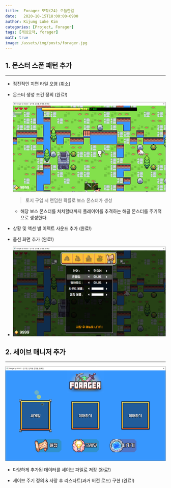 ```yaml
---
title:  Forager 모작(24) 오늘한일
date:   2020-10-15T18:00:00+0900
author: Kijung Luke Kim
categories: [Project, Forager]
tags: [게임모작, forager]
math: true
image: /assets/img/posts/forager.jpg
---
```


## 1. 몬스터 스폰 패턴 추가
---
 
- 점진적인 지면 타일 오염 (취소)

- 몬스터 생성 조건 정의 (완료!)
  
  ![20201015-1.png](/assets/img/posts/20201015-1.PNG)

  > 토지 구입 시 랜덤한 확률로 보스 몬스터가 생성
    - 해당 보스 몬스터를 처치할떄까지 플레이어를 추격하는 해골 몬스터를 주기적으로 생성한다.

- 상황 및 액션 별 이펙트 사운드 추가 (완료!)

- 옵션 화면 추가 (완료!)
-  ![20201015-2.png](/assets/img/posts/20201015-2.PNG)

## 2. 세이브 매니저 추가  
---

 ![20201015-3.png](/assets/img/posts/20201015-3.PNG)
 
- 다양하게 추가된 데이터를 세이브 파일로 저장 (완료!)

- 세이브 주기 정의 & 사망 후 리스타트(과거 버전 로드) 구현 (완료!)